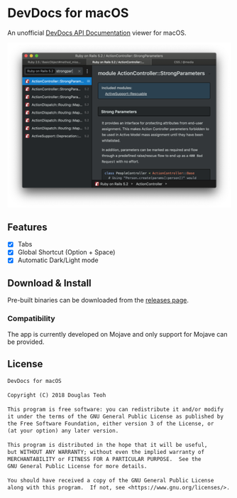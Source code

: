 # DevDocs for macOS

An unofficial [DevDocs API Documentation][1] viewer for macOS.

![App screenshot](./img/screenshot.png?raw=true "DevDocs for macOS screenshot")

## Features

- [x] Tabs
- [x] Global Shortcut (Option + Space)
- [x] Automatic Dark/Light mode

## Download & Install

Pre-built binaries can be downloaded from the [releases page][2].

### Compatibility

The app is currently developed on Mojave and only support for Mojave can be
provided.

## License

```
DevDocs for macOS

Copyright (C) 2018 Douglas Teoh

This program is free software: you can redistribute it and/or modify
it under the terms of the GNU General Public License as published by
the Free Software Foundation, either version 3 of the License, or
(at your option) any later version.

This program is distributed in the hope that it will be useful,
but WITHOUT ANY WARRANTY; without even the implied warranty of
MERCHANTABILITY or FITNESS FOR A PARTICULAR PURPOSE.  See the
GNU General Public License for more details.

You should have received a copy of the GNU General Public License
along with this program.  If not, see <https://www.gnu.org/licenses/>.
```

[1]: https://devdocs.io/
[2]: https://github.com/dteoh/devdocs-macos/releases
